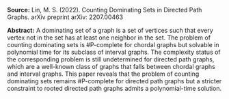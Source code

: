 **Source:** Lin, M. S. (2022). Counting Dominating Sets in Directed Path Graphs. arXiv preprint arXiv: 2207.00463

**Abstract:** A dominating set of a graph is a set of vertices such that every vertex not in the set has at least one neighbor in the set. The problem of counting dominating sets is #P-complete for chordal graphs but solvable in polynomial time for its subclass of interval graphs. The complexity status of the corresponding problem is still undetermined for directed path graphs, which are a well-known class of graphs that falls between chordal graphs and interval graphs. This paper reveals that the problem of counting dominating sets remains #P-complete for directed path graphs but a stricter constraint to rooted directed path graphs admits a polynomial-time solution.
